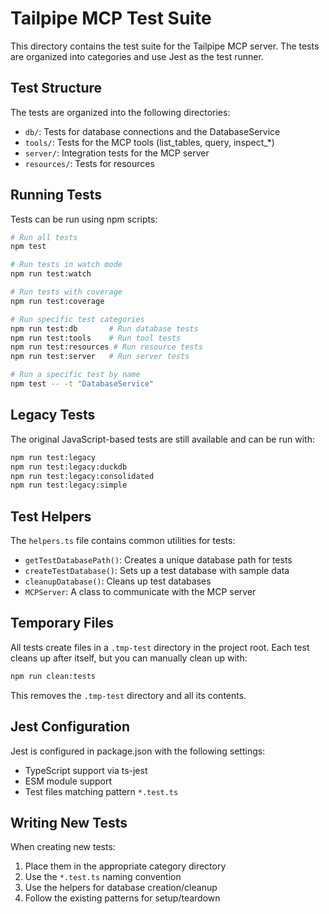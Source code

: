 # Tailpipe MCP Test Suite

This directory contains the test suite for the Tailpipe MCP server. The tests are organized into categories and use Jest as the test runner.

## Test Structure

The tests are organized into the following directories:

- `db/`: Tests for database connections and the DatabaseService
- `tools/`: Tests for the MCP tools (list_tables, query, inspect_*)
- `server/`: Integration tests for the MCP server
- `resources/`: Tests for resources

## Running Tests

Tests can be run using npm scripts:

```bash
# Run all tests
npm test

# Run tests in watch mode
npm run test:watch

# Run tests with coverage
npm run test:coverage

# Run specific test categories
npm run test:db       # Run database tests
npm run test:tools    # Run tool tests
npm run test:resources # Run resource tests
npm run test:server   # Run server tests

# Run a specific test by name
npm test -- -t "DatabaseService"
```

## Legacy Tests

The original JavaScript-based tests are still available and can be run with:

```bash
npm run test:legacy
npm run test:legacy:duckdb
npm run test:legacy:consolidated
npm run test:legacy:simple
```

## Test Helpers

The `helpers.ts` file contains common utilities for tests:

- `getTestDatabasePath()`: Creates a unique database path for tests
- `createTestDatabase()`: Sets up a test database with sample data
- `cleanupDatabase()`: Cleans up test databases
- `MCPServer`: A class to communicate with the MCP server

## Temporary Files

All tests create files in a `.tmp-test` directory in the project root. Each test cleans up after itself, but you can manually clean up with:

```bash
npm run clean:tests
```

This removes the `.tmp-test` directory and all its contents.

## Jest Configuration

Jest is configured in package.json with the following settings:

- TypeScript support via ts-jest
- ESM module support
- Test files matching pattern `*.test.ts`

## Writing New Tests

When creating new tests:

1. Place them in the appropriate category directory
2. Use the `*.test.ts` naming convention
3. Use the helpers for database creation/cleanup
4. Follow the existing patterns for setup/teardown